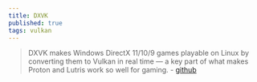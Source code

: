 ```yaml
---
title: DXVK
published: true
tags: vulkan
---
```

> DXVK makes Windows DirectX 11/10/9 games playable on Linux by converting them to Vulkan in real time — a key part of what makes Proton and Lutris work so well for gaming. - [github](https://github.com/doitsujin/dxvk/releases)
